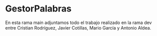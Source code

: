 # GestorPalabras
En esta rama main adjuntamos todo el trabajo realizado en la rama dev entre Cristian Rodríguez, Javier Cotillas, Mario García y Antonio Aldea.
